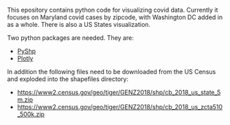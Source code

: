 This epository contains python code for visualizing covid data.  Currently it focuses on Maryland covid cases by zipcode, with Washington DC added in as a whole.   There is also a US States visualization.

Two python packages are needed.  They are:
* [PyShp](https://pypi.org/project/pyshp/)
* [Plotly](https://plot.ly/python/)

In addition the following files need to be downloaded from the US Census and exploded into the shapefiles directory:
* https://www2.census.gov/geo/tiger/GENZ2018/shp/cb_2018_us_state_5m.zip
* https://www2.census.gov/geo/tiger/GENZ2018/shp/cb_2018_us_zcta510_500k.zip
